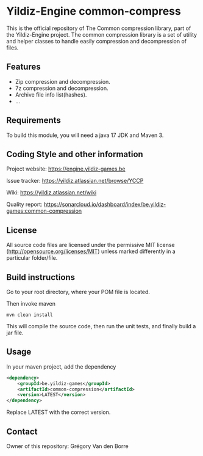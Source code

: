 # Yildiz-Engine common-compress

This is the official repository of The Common compression library, part of the Yildiz-Engine project.
The common compression library is a set of utility and helper classes to handle easily compression and decompression of files.

## Features

* Zip compression and decompression.
* 7z compression and decompression.
* Archive file info list(hashes).
* ...

## Requirements

To build this module, you will need a java 17 JDK and Maven 3.

## Coding Style and other information

Project website:
https://engine.yildiz-games.be

Issue tracker:
https://yildiz.atlassian.net/browse/YCCP

Wiki:
https://yildiz.atlassian.net/wiki

Quality report:
https://sonarcloud.io/dashboard/index/be.yildiz-games:common-compression

## License

All source code files are licensed under the permissive MIT license
(http://opensource.org/licenses/MIT) unless marked differently in a particular folder/file.

## Build instructions

Go to your root directory, where your POM file is located.

Then invoke maven

	mvn clean install

This will compile the source code, then run the unit tests, and finally build a jar file.

## Usage

In your maven project, add the dependency

```xml
<dependency>
    <groupId>be.yildiz-games</groupId>
    <artifactId>common-compression</artifactId>
    <version>LATEST</version>
</dependency>
```
Replace LATEST with the correct version.

## Contact
Owner of this repository: Grégory Van den Borre

